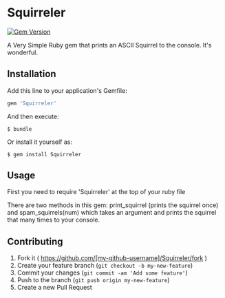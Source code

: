 # Squirreler
[![Gem Version](https://badge.fury.io/rb/Squirreler.svg)](http://badge.fury.io/rb/Squirreler)

A Very Simple Ruby gem that prints an ASCII Squirrel to the console. It's wonderful.

## Installation

Add this line to your application's Gemfile:

```ruby
gem 'Squirreler'
```

And then execute:

    $ bundle

Or install it yourself as:

    $ gem install Squirreler

## Usage

First you need to require 'Squirreler' at the top of your ruby file

There are two methods in this gem: print_squirrel (prints the squirrel once) and spam_squirrels(num) which takes an argument and prints the squirrel that many times to your console.

## Contributing

1. Fork it ( https://github.com/[my-github-username]/Squirreler/fork )
2. Create your feature branch (`git checkout -b my-new-feature`)
3. Commit your changes (`git commit -am 'Add some feature'`)
4. Push to the branch (`git push origin my-new-feature`)
5. Create a new Pull Request
